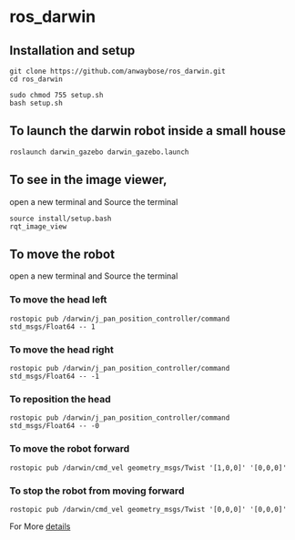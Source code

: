 # ros_darwin
## Installation and setup
```
git clone https://github.com/anwaybose/ros_darwin.git
cd ros_darwin

sudo chmod 755 setup.sh
bash setup.sh
```

## To launch the darwin robot inside a small house
```
roslaunch darwin_gazebo darwin_gazebo.launch
```
## To see in the image viewer,
open a new terminal and
Source the terminal
```
source install/setup.bash
rqt_image_view
```

## To move the robot
open a new terminal and
Source the terminal

### To move the head left
```
rostopic pub /darwin/j_pan_position_controller/command std_msgs/Float64 -- 1
```
### To move the head right
```
rostopic pub /darwin/j_pan_position_controller/command std_msgs/Float64 -- -1
```
### To reposition the head
```
rostopic pub /darwin/j_pan_position_controller/command std_msgs/Float64 -- -0
```

### To move the robot forward
```
rostopic pub /darwin/cmd_vel geometry_msgs/Twist '[1,0,0]' '[0,0,0]'
```
### To stop the robot from  moving forward
```
rostopic pub /darwin/cmd_vel geometry_msgs/Twist '[0,0,0]' '[0,0,0]'
```

For More [details](https://www.generationrobots.com/en/content/83-carry-out-simulations-and-make-your-darwin-op-walk-with-gazebo-and-ros)


